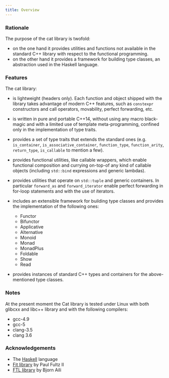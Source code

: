 ```yaml
---
title: Overview
---
```


### Rationale 


The purpose of the cat library is twofold: 

* on the one hand it provides utilities and functions 
not available in the standard C++ library with respect to the functional programming. 
* on the other hand it provides a framework for building type classes, an abstraction
used in the Haskell language.


### Features

The cat library:

* is lightweight (headers only). Each function and object shipped with the library
takes advantage of modern C++ features, such as `constexpr` constructors and call 
operators, movability, perfect forwarding, etc.
* is written in pure and portable C++14, without using any macro black-magic and with
a limited use of template meta-programming, confined only in the implementation
of type traits.
* provides a set of type traits that extends the standard ones (e.g. `is_container`, 
`is_associative_container`, `function_type`, `function_arity`, `return_type`, `is_callable` 
to mention a few).
* provides functional utilities, like callable wrappers, which enable functional
composition and currying on-top-of any kind of callable objects (including `std::bind` 
expressions and generic lambdas).
* provides utilities that operate on `std::tuple` and generic containers. 
In particular `forward_as` and `forward_iterator` enable perfect forwarding in 
for-loop statements and with the use of iterators.  
* includes an extensible framework for building type classes and provides the
implementation of the following ones:
    * Functor
    * Bifunctor
    * Applicative
    * Alternative 
    * Monoid 
    * Monad
    * MonadPlus
    * Foldable
    * Show
    * Read

* provides instances of standard C++ types and containers for the above-mentioned type classes.

### Notes

At the present moment the Cat library is tested under Linux with both glibcxx and libc++
library and with the following compilers:
    
* gcc-4.9
* gcc-5 
* clang-3.5 
* clang 3.6 


### Acknowledgements

* The [Haskell](https://www.haskell.org) language
* [Fit library](https://github.com/pfultz2/Fit) by Paul Fultz II
* [FTL library](https://github.com/beark/ftl) by Bjorn Aili

